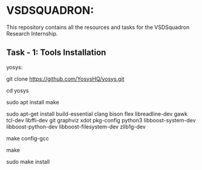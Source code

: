
# VSDSQUADRON:

This repository contains all the resources and tasks for the VSDSquadron Research Internship.




## Task - 1: Tools Installation

yosys:

git clone https://github.com/YosysHQ/yosys.git

cd yosys

sudo apt install make

sudo apt-get install build-essential clang bison flex libreadline-dev gawk tcl-dev libffi-dev git graphviz xdot pkg-config python3 libboost-system-dev libboost-python-dev libboost-filesystem-dev zlib1g-dev

make config-gcc

make

sudo make install


